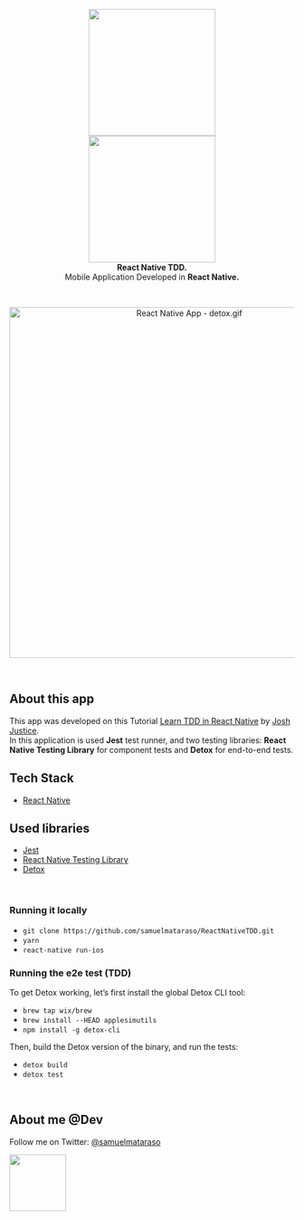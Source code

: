 <!-- header section -->
<p align="center">
  <img src="https://i.imgur.com/t2aQUL1.png" height="224" /><br/>
  <img src="https://i.imgur.com/DAaAKr4.jpg" height="224" /><br/>
  <span><b>React Native TDD.</b></span><br/>
  <span>Mobile Application Developed in <b>React Native.</b></span><br/>
  <!-- <span>Running on both mobile platforms, <b>Android 🤖</b> & <b>iOS 🍎</b>. </span><br/> -->
</p>
<!-- header section END -->

<br/>
<!-- show case/gif section -->
<p align="center">
    <img alt="React Native App - detox.gif" height="620" src="https://media.giphy.com/media/e7OU6ynAmFyx8EIW8G/giphy.gif" />
</p>
<!-- show case/gif section END -->

<br/>

<!-- about app and course section -->

## About this app

This app was developed on this Tutorial [Learn TDD in React Native](https://learntdd.in/react-native/) by [Josh Justice](https://twitter.com/CodingItWrong).<br/>
In this application is used <b>Jest</b> test runner, and two testing libraries: <b>React Native Testing Library</b> for component tests and <b>Detox</b> for end-to-end tests.
<br/>

## Tech Stack

- [React Native](https://github.com/facebook/react-native)

## Used libraries

- [Jest](https://jestjs.io/docs/en/tutorial-react-native.html)
- [React Native Testing Library](https://github.com/callstack/react-native-testing-library)
- [Detox](https://github.com/wix/Detox)

<br/>

### Running it locally

- `git clone https://github.com/samuelmataraso/ReactNativeTDD.git`
- `yarn`
- `react-native run-ios`

### Running the e2e test (TDD)

To get Detox working, let’s first install the global Detox CLI tool:
- `brew tap wix/brew`
- `brew install --HEAD applesimutils`
- `npm install -g detox-cli`

Then, build the Detox version of the binary, and run the tests:
- `detox build`
- `detox test`
<!-- - `react-native run-ios` or `react-native run-android` -->

<!-- Before `react-native run-android`, dont forget do this:

- On android root folder, create this file `local.properties`
- Inside this file, add this line with your sdk patch `sdk.dir = /Users/user/your/Android/sdk/patch` -->
  <!-- about app and course section END -->

<br/>

<!-- about me -->

## About me @Dev

Follow me on Twitter: [@samuelmataraso](https://twitter.com/samuelmataraso)

<a href="https://twitter.com/samuelmataraso" target="_blank">
<img src="https://twitter.com/samuelmataraso/profile_image?size=original" height="100" /></a>

<!-- about me  END -->
